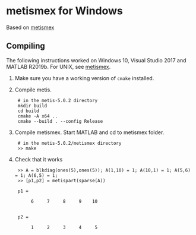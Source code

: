 metismex for Windows
========

Based on [metismex](https://github.com/dgleich/metismex.git)


Compiling
---------

The following instructions worked on Windows 10, Visual Studio 2017 and MATLAB R2019b.
For UNIX, see [metismex](https://github.com/dgleich/metismex.git).

1. Make sure you have a working version of `cmake` installed.
  
2. Compile metis.
      
        # in the metis-5.0.2 directory
        mkdir build
        cd build
        cmake -A x64 ..
        cmake --build . --config Release
    
3. Compile metismex. Start MATLAB and cd to metismex folder.
        
        # in the metis-5.0.2/metismex directory
        >> make

4. Check that it works

        >> A = blkdiag(ones(5),ones(5)); A(1,10) = 1; A(10,1) = 1; A(5,6) = 1; A(6,5) = 1;
        >> [p1,p2] = metispart(sparse(A))
        
        p1 =
        
             6     7     8     9    10
        
        
        p2 =
        
             1     2     3     4     5

